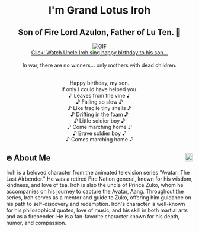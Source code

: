 <h1 align="center">I'm Grand Lotus Iroh</h1>
<h2 align="center">
<!--   <img src="https://komarev.com/ghpvc/?username=grand-lotus-iroh&color=dc143c&style=for-the-badge" alt="Profile Views" style="height:21px;"> -->
  Son of Fire Lord Azulon, Father of Lu Ten. 🍃
<!--   <a href="https://[your-portfolio-link]">
    <img src="https://img.shields.io/badge/Portfolio-543DE0?style=for-the-badge&logo=About.me&logoColor=white" alt="Portfolio" style="height:22px;">
  </a> -->
</h2>
<div align="center">
 <a href="https://www.youtube.com/watch?v=f56Cbjwwv-E"><img alt="GIF" src="https://i.giphy.com/uTpY9ARfN2eqs.webp" /><br/>Click! Watch Uncle Iroh sing happy birthday to his son...</a>
  <br/><br/>
  In war, there are no winners... only mothers with dead children.
  <br/><br/>

Happy birthday, my son. <br/>
If only I could have helped you. <br/>
♪ Leaves from the vine ♪ <br/>
♪ Falling so slow ♪ <br/>
♪ Like fragile tiny shells ♪ <br/>
♪ Drifting in the foam ♪ <br/>
♪ Little soldier boy ♪ <br/>
♪ Come marching home ♪ <br/>
♪ Brave soldier boy ♪ <br/>
♪ Comes marching home ♪ <br/>
  
</div>

## 🔥 About Me <img src="https://komarev.com/ghpvc/?username=grand-lotus-iroh&color=dc143c&style=for-the-badge" alt="Profile Views" style="height:21px;" align="right">

Iroh is a beloved character from the animated television series "Avatar: The Last Airbender." He was a retired Fire Nation general, known for his wisdom, kindness, and love of tea. Iroh is also the uncle of Prince Zuko, whom he accompanies on his journey to capture the Avatar, Aang. Throughout the series, Iroh serves as a mentor and guide to Zuko, offering him guidance on his path to self-discovery and redemption. Iroh's character is well-known for his philosophical quotes, love of music, and his skill in both martial arts and as a firebender. He is a fan-favorite character known for his depth, humor, and compassion.

<!--

https://dev.to/parth_johri/create-an-attractive-github-profile-readme-noj?ref=dailydev

<details>
 <summary>
    <h2> 
      <img align="center" src="https://github.com/grand-lotus-iroh/grand-lotus-iroh/blob/main/icons/about.png" width="37" /> 
    Resume
    </h2>
</summary>

 <details>
  <summary><h4> <img align="center" src="https://github.com/grand-lotus-iroh/grand-lotus-iroh/blob/main/icons/academics.gif" width="29"/> Academics</h4></summary>
  <span><img src="https://img.shields.io/badge/BTECH-[YourUniversity]-1877F2?style=for-the-badge"></span>
  <span><img src="https://img.shields.io/badge/GPA-[YourGPA]-EFEEE9?style=for-the-badge"></span>
 </details>

 <details>
  <summary><h4> <img align="center" src="https://github.com/grand-lotus-iroh/grand-lotus-iroh/blob/main/icons/experience.gif" width="29"/> Experience</h4></summary>
  - **[Your Role] ** at [Company] | [Duration]
    - [Work Description]
 </details>
</details>

<details>
  <summary><h4> <img align="center" src="https://user-images.githubusercontent.com/74038190/216122041-518ac897-8d92-4c6b-9b3f-ca01dcaf38ee.png" width="29"/> Coding Handles</h4></summary>
  [![LeetCode](https://img.shields.io/badge/LeetCode-000000?style=for-the-badge&logo=LeetCode&logoColor=#d16c06)](https://www.leetcode.com/[your-handle])
  [![Codeforces](https://img.shields.io/badge/Codeforces-445f9d?style=for-the-badge&logo=Codeforces&logoColor=white)](https://codeforces.com/profile/[your-handle])
  [![GeeksForGeeks](https://img.shields.io/badge/GeeksforGeeks-gray?style=for-the-badge&logo=geeksforgeeks&logoColor=35914c)](https://auth.geeksforgeeks.org/user/[your-handle]/practice)
</details>

<details>
  <summary><h4> <img align="center" src="https://github.com/grand-lotus-iroh/grand-lotus-iroh/blob/main/icons/techstack.gif" width="29"/> Tech Stack</h4></summary>
  ![C++](https://img.shields.io/badge/c++-%2300599C.svg?style=for-the-badge&logo=c%2B%2B&logoColor=white)  
  ![JavaScript](https://img.shields.io/badge/javascript-%23323330.svg?style=for-the-badge&logo=javascript&logoColor=%23F7DF1E) 
  ![React](https://img.shields.io/badge/react-%2320232a.svg?style=for-the-badge&logo=react&logoColor=%2361DAFB) 
</details>

<details>
  <summary><h4> <img align="center" src="https://github.com/grand-lotus-iroh/grand-lotus-iroh/blob/main/icons/projects.gif" width="29"/> Projects</h4></summary>

  #### <a href="https://github.com/grand-lotus-iroh/[Project-Name]">[Project Name]</a>
  <span><img src="https://img.shields.io/badge/Node.js-%2343853D.svg?style=for-the-badge&logo=node.js&logoColor=white"> <img src="https://img.shields.io/badge/MongoDB-%234ea94b.svg?style=for-the-badge&logo=mongodb&logoColor=white"></span>
  - Implemented features to notify users about new opportunities.
  - Achieved a user base of X, surpassing initial projections.
</details>

<details>
  <summary><h2> <img align="center" src="https://github.com/grand-lotus-iroh/grand-lotus-iroh/blob/main/icons/stats.gif" width="32"/> Stats</h2></summary>
  <div align="center">
    ![](https://github-readme-stats.vercel.app/api?username=grand-lotus-iroh&theme=tokyonight&hide_border=false&include_all_commits=true&count_private=false)<br/>
    ![](https://github-readme-streak-stats.herokuapp.com/?user=grand-lotus-iroh&theme=tokyonight&hide_border=false)<br/>
    ![](https://github-readme-stats.vercel.app/api/top-langs/?username=grand-lotus-iroh&theme=tokyonight&hide_border=false&include_all_commits=true&count_private=false&layout=compact)<br/>
    ![](https://github-readme-activity-graph.vercel.app/graph?username=grand-lotus-iroh&theme=tokyo-night)
  </div>
</details>

-->
